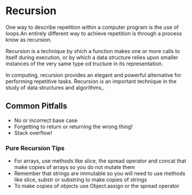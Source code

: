 # Recursion

One way to describe repetition within a computer program is the use of loops.An entirely different way to achieve repetition is through a process know as recursion.

Recursion is a technique by shich a function makes one or more calls to itself during execution, or by which a data structure relies upon smaller instances of the very same type od tructure in its representation.

In computing, recursion provides an elegant and powerful alternative for performing repetitive tasks. Recursion is an important technique in the study of data structures and algorithms,.

## Common Pitfalls

- No or incorrect base case
- Forgetting to return or returning the wrong thing!
- Stack overflow!

### Pure Recursion Tips

- For arrays, use methods like slice, the spread operator and concat that make copies of arrays so you do not mutate them
- Remember that strings are immutable so you will need to use methods like slice, substr or substring to make copies of strings
- To make copies of objects use Object.assign or the spread operator
